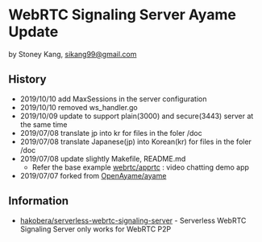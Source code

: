 # WebRTC Signaling Server Ayame Update
by Stoney Kang, sikang99@gmail.com

## History
- 2019/10/10 add MaxSessions in the server configuration
- 2019/10/10 removed ws_handler.go
- 2019/10/09 update to support plain(3000) and secure(3443) server at the same time
- 2019/07/08 translate jp into kr for files in the foler /doc
- 2019/07/08 translate Japanese(jp) into Korean(kr) for files in the foler /doc
- 2019/07/08 update slightly Makefile, README.md
    - Refer the base example [webrtc/apprtc](https://github.com/webrtc/apprtc) : video chatting demo app
- 2019/07/07 forked from [OpenAyame/ayame](https://github.com/OpenAyame/ayame)

## Information
- [hakobera/serverless-webrtc-signaling-server](https://github.com/hakobera/serverless-webrtc-signaling-server) - Serverless WebRTC Signaling Server only works for WebRTC P2P
